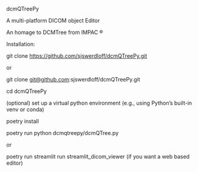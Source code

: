 dcmQTreePy

A multi-platform DICOM object Editor

An homage to DCMTree from IMPAC &reg;

Installation:

git clone https://github.com/sjswerdloff/dcmQTreePy.git

or

git clone git@github.com:sjswerdloff/dcmQTreePy.git

cd dcmQTreePy

(optional) set up a virtual python environment (e.g., using Python’s built-in venv or conda)

poetry install

poetry run python dcmqtreepy/dcmQTree.py

or

poetry run streamlit run streamlit_dicom_viewer (if you want a web based editor)
